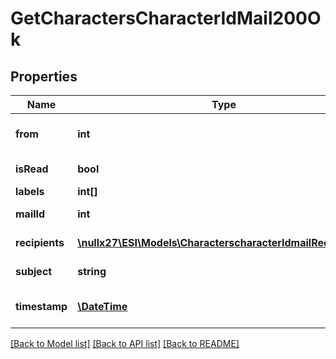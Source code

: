 # GetCharactersCharacterIdMail200Ok

## Properties
Name | Type | Description | Notes
------------ | ------------- | ------------- | -------------
**from** | **int** | From whom the mail was sent | [optional] 
**isRead** | **bool** | is_read boolean | [optional] 
**labels** | **int[]** | labels array | [optional] 
**mailId** | **int** | mail_id integer | [optional] 
**recipients** | [**\nullx27\ESI\Models\CharacterscharacterIdmailRecipients[]**](CharacterscharacterIdmailRecipients.md) | Recipients of the mail | [optional] 
**subject** | **string** | Mail subject | [optional] 
**timestamp** | [**\DateTime**](\DateTime.md) | When the mail was sent | [optional] 

[[Back to Model list]](../README.md#documentation-for-models) [[Back to API list]](../README.md#documentation-for-api-endpoints) [[Back to README]](../README.md)


